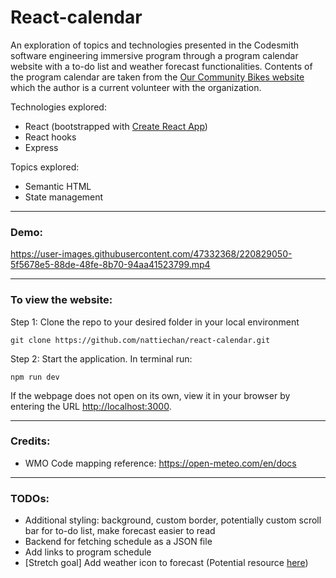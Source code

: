 # React-calendar

An exploration of topics and technologies presented in the Codesmith software engineering immersive program through a program calendar website with a to-do list and weather forecast functionalities. Contents of the program calendar are taken from the [Our Community Bikes website](https://ourcommunitybikes.org/) which the author is a current volunteer with the organization.

Technologies explored:
- React (bootstrapped with [Create React App](https://github.com/facebook/create-react-app))
- React hooks
- Express

Topics explored:
- Semantic HTML
- State management


----------------------------------------

### Demo:

https://user-images.githubusercontent.com/47332368/220829050-5f5678e5-88de-48fe-8b70-94aa41523799.mp4




-----------------------------------------

### To view the website:

Step 1: Clone the repo to your desired folder in your local environment

```
git clone https://github.com/nattiechan/react-calendar.git
```

Step 2: Start the application. In terminal run:

```
npm run dev
```

If the webpage does not open on its own, view it in your browser by entering the URL [http://localhost:3000](http://localhost:3000).

-----------------------------

### Credits:

- WMO Code mapping reference: https://open-meteo.com/en/docs

-----------------------------

### TODOs:

- Additional styling: background, custom border, potentially custom scroll bar for to-do list, make forecast easier to read
- Backend for fetching schedule as a JSON file
- Add links to program schedule
- [Stretch goal] Add weather icon to forecast (Potential resource [here](https://developer.weathersourceapis.com/apis/appwx-weather-icons/))

